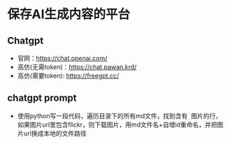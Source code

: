 # 保存AI生成内容的平台

## Chatgpt
- 官网：https://chat.openai.com/
- 高仿(无需token)：https://chat.pawan.krd/
- 高仿(需要token): https://freegpt.cc/


## chatgpt prompt
- 使用python写一段代码，遍历目录下的所有md文件，找到含有 ![]() 图片的行，如果图片url里包含flickr，则下载图片，用md文件名+自增id重命名，并把图片url换成本地的文件路径
